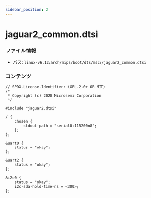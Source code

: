 ```yaml
---
sidebar_position: 2
---
```

# jaguar2_common.dtsi

### ファイル情報

- パス: `linux-v6.12/arch/mips/boot/dts/mscc/jaguar2_common.dtsi`

### コンテンツ

```dtsi
// SPDX-License-Identifier: (GPL-2.0+ OR MIT)
/*
 * Copyright (c) 2020 Microsemi Corporation
 */

#include "jaguar2.dtsi"

/ {
	chosen {
		stdout-path = "serial0:115200n8";
	};
};

&uart0 {
	status = "okay";
};

&uart2 {
	status = "okay";
};

&i2c0 {
	status = "okay";
	i2c-sda-hold-time-ns = <300>;
};

```
